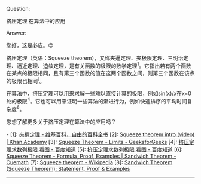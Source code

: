 Question:

挤压定理 在算法中的应用

Answer:

您好，这是必应。😊

挤压定理（英语：Squeeze theorem），又称夹逼定理、夹极限定理、三明治定理、逼近定理、迫敛定理，是有关函数的极限的数学定理<sup>1</sup>。它指出若有两个函数在某点的极限相同，且有第三个函数的值在这两个函数之间，则第三个函数在该点的极限也相同<sup>1</sup>。

在算法中，挤压定理可以用来求解一些难以直接计算的极限，例如sin(x)/x在x=0处的极限<sup>4</sup>。它也可以用来证明一些算法的渐进行为，例如快速排序的平均时间复杂度<sup>6</sup>。

您想了解更多关于挤压定理在算法中的应用吗？

\-
\[1]: [夾擠定理 - 维基百科，自由的百科全书](https://zh.wikipedia.org/wiki/%E5%A4%BE%E6%93%A0%E5%AE%9A%E7%90%86)
\[2]: [Squeeze theorem intro (video) | Khan Academy](https://www.khanacademy.org/math/ap-calculus-ab/ab-limits-new/ab-1-8/v/squeeze-sandwich-theorem)
\[3]: [Squeeze Theorem - Limits - GeeksforGeeks](https://www.geeksforgeeks.org/squeeze-theorem-limits/)
\[4]: [挤压定理求数列极限 看图 - 百度知道](https://zhidao.baidu.com/question/205497437980329925.html)
\[5]: [挤压定理求数列极限 看图 - 百度知道](https://zhidao.baidu.com/question/1452702839751424700.html)
\[6]: [Squeeze Theorem - Formula, Proof, Examples | Sandwich Theorem - Cuemath](https://www.cuemath.com/calculus/squeeze-theorem/)
\[7]: [Squeeze theorem - Wikipedia](https://en.wikipedia.org/wiki/Squeeze_theorem)
\[8]: [Sandwich Theorem (Squeeze Theorem): Statement, Proof & Examples](https://www.geeksforgeeks.org/sandwich-theorem/)

<hr/>

